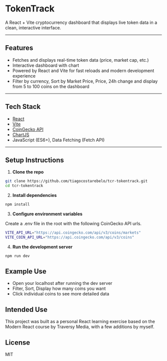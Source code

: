 # TokenTrack

A React + Vite cryptocurrency dashboard that displays live token data in a clean, interactive interface.

---

## Features

- Fetches and displays real-time token data (price, market cap, etc.)
- Interactive dashboard with chart
- Powered by React and Vite for fast reloads and modern development experience
- Filter by currency, Sort by Market Price, Price, 24h change and display from 5 to 100 coins on the dashboard

---

## Tech Stack

- [React](https://reactjs.org/)
- [Vite](https://vitejs.dev/)
- [CoinGecko API](https://www.coingecko.com/)
- [ChartJS](https://www.chartjs.org/)
- JavaScript (ES6+), Data Fetching (Fetch API)

---

## Setup Instructions

1. **Clone the repo**

```bash
git clone https://github.com/tiagocostarebelo/tcr-tokentrack.git
cd tcr-tokentrack
```

2. **Install dependencies**

```bash
npm install
```

3. **Configure environment variables**

Create a .env file in the root with the following CoinGecko API urls.


```bash
VITE_API_URL="https://api.coingecko.com/api/v3/coins/markets"
VITE_COIN_API_URL="https://api.coingecko.com/api/v3/coins"
```

4. **Run the development server**

```bash
npm run dev
```

## Example Use

- Open your localhost after running the dev server
- Filter, Sort, Display how many coins you want
- Click individual coins to see more detailed data

## Intended Use
This project was built as a personal React learning exercise based on the Modern React course by Traversy Media, with a few additions by myself.

## License
MIT